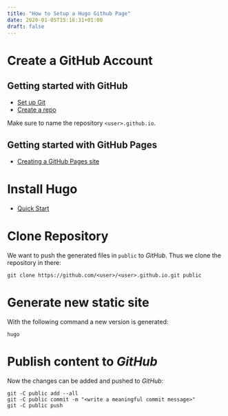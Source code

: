 ```yaml
---
title: "How to Setup a Hugo Github Page"
date: 2020-01-05T15:16:31+01:00
draft: false
---
```

# Create a GitHub Account
## Getting started with GitHub
* [Set up Git](https://help.github.com/en/github/getting-started-with-github/set-up-git)
* [Create a repo](https://help.github.com/en/github/getting-started-with-github/create-a-repo)

Make sure to name the repository ```<user>.github.io```.

## Getting started with GitHub Pages
* [Creating a GitHub Pages site](https://help.github.com/en/github/working-with-github-pages/creating-a-github-pages-site)

# Install Hugo
* [Quick Start](https://gohugo.io/getting-started/quick-start)

# Clone Repository
We want to push the generated files in ```public``` to _GitHub_.
Thus we clone the repository in there:
```
git clone https://github.com/<user>/<user>.github.io.git public
```

# Generate new static site
With the following command a new version is generated:
```
hugo
```

# Publish content to _GitHub_
Now the changes can be added and pushed to _GitHub_:
```
git -C public add --all
git -C public commit -m "<write a meaningful commit message>"
git -C public push
```
